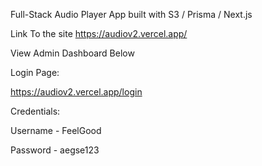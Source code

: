 Full-Stack Audio Player App built with S3 / Prisma / Next.js


Link To the site https://audiov2.vercel.app/



View Admin Dashboard Below

Login Page:

https://audiov2.vercel.app/login



Credentials:

Username - FeelGood

Password - aegse123
